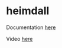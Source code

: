 # heimdall

Documentation [here](https://technotim.live/posts/heimdall-dashboard/)

Video [here](https://www.youtube.com/watch?v=PA01Z6-z8Qs)
